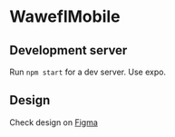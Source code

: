 # WaweflMobile

## Development server

Run `npm start` for a dev server. Use expo.

## Design

Check design on [Figma](https://www.figma.com/file/46xdc6odyPDWPrgZwaGrJo/Wawefl?type=design&node-id=0-1&t=MYnxWaRyoR3FmVUd-0)
